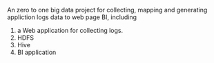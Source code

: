 An zero to one big data project for collecting, mapping and generating appliction logs data to web page BI, including
1. a Web application for collecting logs.
2. HDFS
3. Hive
4. BI application
